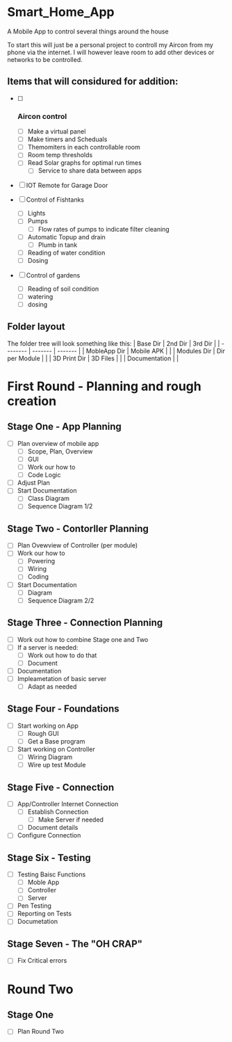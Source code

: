 # Smart_Home_App
A Mobile App to control several things around the house

To start this will just be a personal project to controll my Aircon from my phone via the internet.
I will however leave room to add other devices or networks to be controlled.


## Items that will considured for addition:

- [ ] ### Aircon control
	- [ ] Make a virtual panel
	- [ ] Make timers and Scheduals
	- [ ] Themomiters in each controllable room
	- [ ] Room temp thresholds
	- [ ] Read Solar graphs for optimal run times
		- [ ] Service to share data between apps

- [ ] IOT Remote for Garage Door

- [ ] Control of Fishtanks
	- [ ] Lights
	- [ ] Pumps
		- [ ]  Flow rates of pumps to indicate filter cleaning
	- [ ] Automatic Topup and drain
		- [ ] Plumb in tank
	- [ ] Reading of water condition
	- [ ] Dosing

- [ ] Control of gardens
	- [ ] Reading of soil condition
	- [ ] watering
	- [ ] dosing

## Folder layout
The folder tree will look something like this:
| Base Dir | 2nd Dir | 3rd Dir |
| -------- | ------- | ------- |
| MobleApp Dir | Mobile APK | |
| Modules Dir | Dir per Module | |
| 3D Print Dir | 3D Files | |
| Documentation | |


# First Round - Planning and rough creation

## Stage One - App Planning
- [ ] Plan overview of mobile app
	- [ ] Scope, Plan, Overview
	- [ ] GUI
	- [ ] Work our how to
	- [ ] Code Logic
- [ ] Adjust Plan
- [ ] Start Documentation
	- [ ] Class Diagram
	- [ ] Sequence Diagram 1/2

## Stage Two - Contorller Planning
- [ ] Plan Ovewview of Controller (per module)
- [ ] Work our how to
	- [ ] Powering
	- [ ] Wiring
	- [ ] Coding
- [ ] Start Documentation
	- [ ] Diagram
	- [ ] Sequence Diagram 2/2

## Stage Three - Connection Planning
- [ ] Work out how to combine Stage one and Two
- [ ] If a server is needed:
	- [ ] Work out how to do that
	- [ ] Document
- [ ] Documentation
- [ ] Impleametation of basic server
	- [ ] Adapt as needed

## Stage Four - Foundations
- [ ] Start working on App
	- [ ] Rough GUI
	- [ ] Get a Base program
- [ ] Start working on Controller
	- [ ]  Wiring Diagram
	- [ ]  Wire up test Module

## Stage Five - Connection
- [ ] App/Controller Internet Connection
	- [ ] Establish Connection
		- [ ] Make Server if needed
	- [ ] Document details
- [ ] Configure Connection

## Stage Six - Testing
- [ ] Testing Baisc Functions
	- [ ]  Moble App
	- [ ]  Controller
	- [ ]  Server
- [ ] Pen Testing
- [ ] Reporting on Tests
- [ ] Documetation

## Stage Seven - The "OH CRAP"
- [ ] Fix Critical errors

# Round Two
## Stage One
- [ ] Plan Round Two





